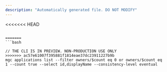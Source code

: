 ```yaml
---
description: "Automatically generated file. DO NOT MODIFY"
---
```


<<<<<<< HEAD
```cli

=======
```bash

// THE CLI IS IN PREVIEW. NON-PRODUCTION USE ONLY
>>>>>>> ac57e61007f395881f1814eae37dc23911227b9b
mgc applications list --filter owners/$count eq 0 or owners/$count eq 1 --count true --select id,displayName --consistency-level eventual

```
